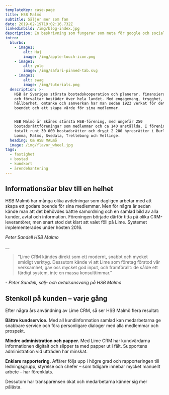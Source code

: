 ```yaml
---
templateKey: case-page
title: HSB Malmö
subtitle: Säljer mer som fan
date: 2019-02-19T19:02:16.732Z
linkedinbild: /img/blog-index.jpg
description: En beskrivning som fungerar som meta för google och sociala medier bla
intro:
  blurbs:
    - image1:
        alt: Haj
        image: /img/apple-touch-icon.png
    - image1:
        alt: yolo
        image: /img/safari-pinned-tab.svg
    - image1:
        alt: swag
        image: /img/tutorials.png
  description: >-
    HSB är Sveriges största bostadskooperation och planerar, finansierar, bygger
    och förvaltar bostäder över hela landet. Med engagemang, trygghet,
    hållbarhet, omtanke och samverkan har man sedan 1923 verkat för det goda
    boendet och att skapa värde för sina medlemmar.


    HSB Malmö är Skånes största HSB-förening, med ungefär 250
    bostadsrättföreningar som medlemmar och ca 140 anställda. I föreningen ingår
    totalt runt 30 000 bostadsrätter och drygt 2 200 hyresrätter i Burlöv,
    Lomma, Malmö, Svedala, Trelleborg och Vellinge.
  heading: Om HSB MALmö
  image: /img/flavor_wheel.jpg
tags:
  - fastighet
  - bostad
  - kundkort
  - ärendehantering
---
```

## Informationsöar blev till en helhet

HSB Malmö har många olika avdelningar som dagligen arbetar med att skapa ett godare boende för sina medlemmar. Men för några år sedan kände man att det behövdes bättre samordning och en samlad bild av alla kunder, avtal och information. Föreningen började därför titta på olika CRM-leverantörer, men snart stod det klart att valet föll på Lime. Systemet implementerades under hösten 2016.

_Peter Sandell HSB Malmo_

__

> “Lime CRM kändes direkt som ett modernt, snabbt och mycket smidigt verktyg. Dessutom kände vi att Lime som företag förstod vår verksamhet, gav oss mycket god input, och framförallt: de sålde ett färdigt system, inte en massa konsulttimmar.”

_\- Peter Sandell, sälj- och avtalsansvarig på HSB Malmö_

## Stenkoll på kunden – varje gång

Efter några års användning av Lime CRM, så ser HSB Malmö flera resultat:

**Bättre kundservice.** Med all kundinformation samlad kan medarbetarna ge snabbare service och föra personligare dialoger med alla medlemmar och prospekt.

**Mindre administration och papper.** Med Lime CRM har kundvärdarna informationen digitalt och slipper ta med papper ut i fält. Supportens administration vid utträden har minskat.

**Enklare rapportering.** Affärer följs upp i högre grad och rapporteringen till ledningsgrupp, styrelse och chefer – som tidigare innebar mycket manuellt arbete – har förenklats.

Dessutom har transparensen ökat och medarbetarna känner sig mer pålästa.
